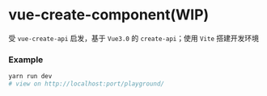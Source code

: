 # vue-create-component(WIP)

受 `vue-create-api` 启发，基于 `Vue3.0` 的 `create-api`；使用 `Vite` 搭建开发环境

### Example

```sh
yarn run dev
# view on http://localhost:port/playground/
```
